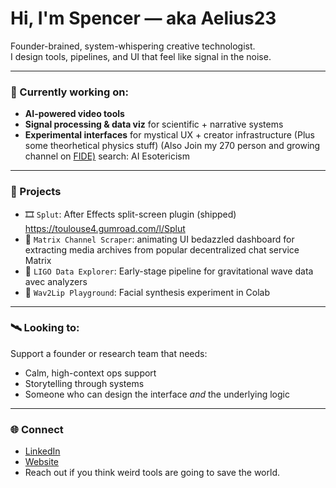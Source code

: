 # Hi, I'm Spencer — aka Aelius23

Founder-brained, system-whispering creative technologist.  
I design tools, pipelines, and UI that feel like signal in the noise.

---

### 🧰 Currently working on:
- **AI-powered video tools** 
- **Signal processing & data viz** for scientific + narrative systems
- **Experimental interfaces** for mystical UX + creator infrastructure
(Plus some theorhetical physics stuff) (Also Join my 270 person and growing channel on [FIDE)](https://www.fide.co/) search: AI Esotericism

---

### 🧪 Projects
- 🎞️ `Splut`: After Effects split-screen plugin (shipped) https://toulouse4.gumroad.com/l/Splut
- 🧵 `Matrix Channel Scraper`: animating UI bedazzled dashboard for extracting media archives from popular decentralized chat service Matrix
- 🌌 `LIGO Data Explorer`: Early-stage pipeline for gravitational wave data avec analyzers
- 🧠 `Wav2Lip Playground`: Facial synthesis experiment in Colab

---

### 🛰️ Looking to:
Support a founder or research team that needs:
- Calm, high-context ops support  
- Storytelling through systems  
- Someone who can design the interface *and* the underlying logic

---

### 🌐 Connect
- [LinkedIn](https://www.linkedin.com/in/spencer-toulouse-43276830/)
- [Website](https://spencer-video.com)  
- Reach out if you think weird tools are going to save the world.
